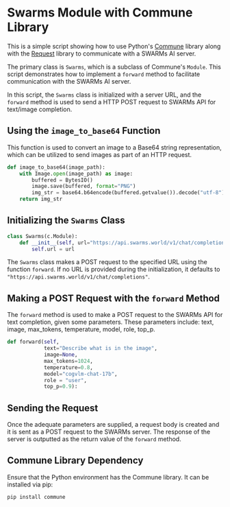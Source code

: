 # Swarms Module with Commune Library

This is a simple script showing how to use Python's [Commune](https://pypi.org/project/commune/) library along with the [Request](https://docs.python-requests.org/en/master/) library to communicate with a SWARMs AI server.

The primary class is `Swarms`, which is a subclass of Commune's `Module`. This script demonstrates how to implement a `forward` method to facilitate communication with the SWARMs AI server.

In this script, the `Swarms` class is initialized with a server URL, and the `forward` method is used to send a HTTP POST request to SWARMs API for text/image completion.

## Using the `image_to_base64` Function

This function is used to convert an image to a Base64 string representation, which can be utilized to send images as part of an HTTP request.

```python
def image_to_base64(image_path):
    with Image.open(image_path) as image:
        buffered = BytesIO()
        image.save(buffered, format="PNG")
        img_str = base64.b64encode(buffered.getvalue()).decode("utf-8")
    return img_str
```

## Initializing the `Swarms` Class

```python
class Swarms(c.Module):
    def __init__(self, url="https://api.swarms.world/v1/chat/completions"):
        self.url = url
```

The `Swarms` class makes a POST request to the specified URL using the function `forward`. If no URL is provided during the initialization, it defaults to `"https://api.swarms.world/v1/chat/completions"`.

## Making a POST Request with the `forward` Method

The `forward` method is used to make a POST request to the SWARMs API for text completion, given some parameters. These parameters include: text, image, max_tokens, temperature, model, role, top_p.

```python
def forward(self, 
            text="Describe what is in the image",
            image=None, 
            max_tokens=1024, 
            temperature=0.8,
            model="cogvlm-chat-17b",
            role = "user",
            top_p=0.9):
```

## Sending the Request

Once the adequate parameters are supplied, a request body is created and it is sent as a POST request to the SWARMs server. The response of the server is outputted as the return value of the `forward` method.

## Commune Library Dependency

Ensure that the Python environment has the Commune library. It can be installed via pip:

```bash
pip install commune
```